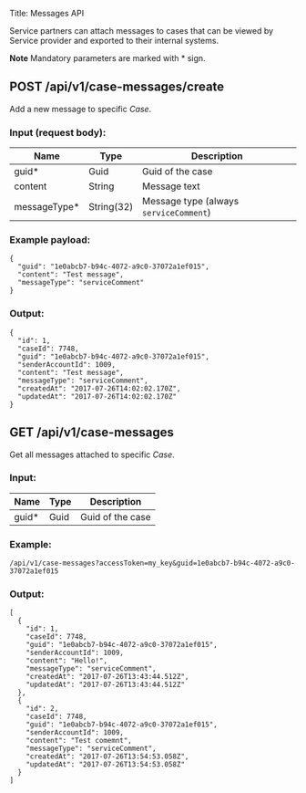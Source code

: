 Title: Messages API

Service partners can attach messages to cases that can be viewed by
Service provider and exported to their internal systems.

**Note** Mandatory parameters are marked with \* sign.

## POST /api/v1/case-messages/create

Add a new message to specific *Case*.

### Input (request body):


| Name            | Type         | Description                                |
|-----------------|--------------|--------------------------------------------|
| guid\*          | Guid         | Guid of the case                           |
| content         | String       | Message text                               |
| messageType\*   | String(32)   | Message type (always `serviceComment`)     |

### Example payload:

```
{
  "guid": "1e0abcb7-b94c-4072-a9c0-37072a1ef015",
  "content": "Test message",
  "messageType": "serviceComment"
}
```

### Output:

```
{
  "id": 1,
  "caseId": 7748,
  "guid": "1e0abcb7-b94c-4072-a9c0-37072a1ef015",
  "senderAccountId": 1009,
  "content": "Test message",
  "messageType": "serviceComment",
  "createdAt": "2017-07-26T14:02:02.170Z",
  "updatedAt": "2017-07-26T14:02:02.170Z"
}
```

## GET /api/v1/case-messages

Get all messages attached to specific *Case*.

### Input:

| Name     | Type   | Description        |
|----------|--------|--------------------|
| guid\*   | Guid   | Guid of the case   |

### Example:

```
/api/v1/case-messages?accessToken=my_key&guid=1e0abcb7-b94c-4072-a9c0-37072a1ef015
```

### Output:

```
[
  {
    "id": 1,
    "caseId": 7748,
    "guid": "1e0abcb7-b94c-4072-a9c0-37072a1ef015",
    "senderAccountId": 1009,
    "content": "Hello!",
    "messageType": "serviceComment",
    "createdAt": "2017-07-26T13:43:44.512Z",
    "updatedAt": "2017-07-26T13:43:44.512Z"
  },
  {
    "id": 2,
    "caseId": 7748,
    "guid": "1e0abcb7-b94c-4072-a9c0-37072a1ef015",
    "senderAccountId": 1009,
    "content": "Test comemnt",
    "messageType": "serviceComment",
    "createdAt": "2017-07-26T13:54:53.058Z",
    "updatedAt": "2017-07-26T13:54:53.058Z"
  }
]
```
